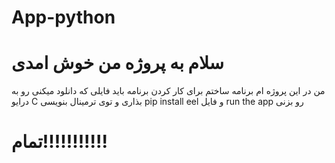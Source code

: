 # App-python
<h1>سلام به پروژه من خوش امدی</h1> من در این پروژه ام برنامه ساختم برای کار کردن برنامه باید فایلی که دانلود میکنی رو به درایو C بذاری و توی ترمینال بنویسی pip install eel و فایل run the app رو بزنی


<h1>تمام!!!!!!!!!!!</h1>

